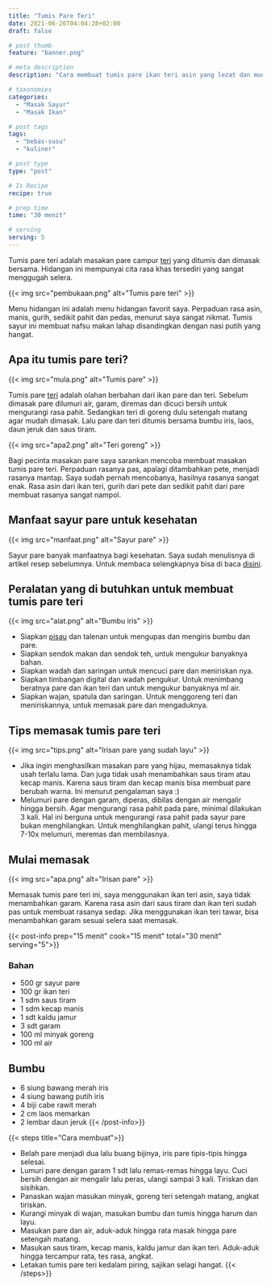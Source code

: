 ```yaml
---
title: "Tumis Pare Teri"
date: 2021-06-26T04:04:28+02:00
draft: false

# post thumb
feature: "banner.png"

# meta description
description: "Cara membuat tumis pare ikan teri asin yang lezat dan mudah. Bahannya minim dan ekonomis, cocok menjadi pendamping nasi putih sehari-hari."

# taxonomies
categories:
  - "Masak Sayur"
  - "Masak Ikan"

# post tags
tags:
  - "bebas-susu"
  - "kuliner"

# post type
type: "post"

# Is Recipe
recipe: true

# prep time
time: "30 menit"

# serving
serving: 5
---
```

Tumis pare teri adalah masakan pare campur [teri](/resep/balado-terong-teri/) yang ditumis dan dimasak bersama. Hidangan ini mempunyai cita rasa khas tersediri yang sangat menggugah selera.

{{< img src="pembukaan.png" alt="Tumis pare teri" >}}

Menu hidangan ini adalah menu hidangan favorit saya. Perpaduan rasa asin, manis, gurih, sedikit pahit dan pedas, menurut saya sangat nikmat. Tumis sayur ini membuat nafsu makan lahap disandingkan dengan nasi putih yang hangat.

## Apa itu tumis pare teri?

{{< img src="mula.png" alt="Tumis pare" >}}

Tumis pare [teri](/resep/balado-teri-jengkol/) adalah olahan berbahan dari ikan pare dan teri. Sebelum dimasak pare dilumuri air, garam, diremas dan dicuci bersih untuk mengurangi rasa pahit. Sedangkan teri di goreng dulu setengah matang agar mudah dimasak. Lalu pare dan teri ditumis bersama bumbu iris, laos, daun jeruk dan saus tiram.

{{< img src="apa2.png" alt="Teri goreng" >}}

Bagi pecinta masakan pare saya sarankan mencoba membuat masakan tumis pare teri. Perpaduan rasanya pas, apalagi ditambahkan pete, menjadi rasanya mantap. Saya sudah pernah mencobanya, hasilnya rasanya sangat enak. Rasa asin dari ikan teri, gurih dari pete dan sedikit pahit dari pare membuat rasanya sangat nampol.

## Manfaat sayur pare untuk kesehatan

{{< img src="manfaat.png" alt="Sayur pare" >}}

Sayur pare banyak manfaatnya bagi kesehatan. Saya sudah menulisnya di artikel resep sebelumnya. Untuk membaca selengkapnya bisa di baca [disini](/resep/resep-sayur-pare-kuah-santan/).

## Peralatan yang di butuhkan untuk membuat tumis pare teri

{{< img src="alat.png" alt="Bumbu iris" >}}

-   Siapkan [pisau](https://s.click.aliexpress.com/e/_ADVYjp) dan talenan untuk mengupas dan mengiris bumbu dan pare.
-   Siapkan sendok makan dan sendok teh, untuk mengukur banyaknya bahan.
-   Siapkan wadah dan saringan untuk mencuci pare dan meniriskan nya.
-   Siapkan timbangan digital dan wadah pengukur. Untuk menimbang beratnya pare dan ikan teri dan untuk mengukur banyaknya ml air.
-   Siapkan wajan, spatula dan saringan. Untuk menggoreng teri dan meniriskannya, untuk memasak pare dan mengaduknya.

## Tips memasak tumis pare teri

{{< img src="tips.png" alt="Irisan pare yang sudah layu" >}}

-   Jika ingin menghasilkan masakan pare yang hijau, memasaknya tidak usah terlalu lama. Dan juga tidak usah menambahkan saus tiram atau kecap manis. Karena saus tiram dan kecap manis bisa membuat pare berubah warna. Ini menurut pengalaman saya :)
-   Melumuri pare dengan garam, diperas, dibilas dengan air mengalir hingga bersih. Agar mengurangi rasa pahit pada pare, minimal dilakukan 3 kali. Hal ini berguna untuk mengurangi rasa pahit pada sayur pare bukan menghilangkan. Untuk menghilangkan pahit, ulangi terus hingga 7-10x melumuri, meremas dan membilasnya.

## Mulai memasak

{{< img src="apa.png" alt="Irisan pare" >}}

Memasak tumis pare teri ini, saya menggunakan ikan teri asin, saya tidak menambahkan garam. Karena rasa asin dari saus tiram dan ikan teri sudah pas untuk membuat rasanya sedap. Jika menggunakan ikan teri tawar, bisa menambahkan garam sesuai selera saat memasak.

{{< post-info prep="15 menit" cook="15 menit" total="30 menit" serving="5">}}

### Bahan

-   500 gr sayur pare
-   100 gr ikan teri
-   1 sdm saus tiram
-   1 sdm kecap manis
-   1 sdt kaldu jamur
-   3 sdt garam
-   100 ml minyak goreng
-   100 ml air

## Bumbu

-   6 siung bawang merah iris
-   4 siung bawang putih iris
-   4 biji cabe rawit merah
-   2 cm laos memarkan
-   2 lembar daun jeruk
{{< /post-info>}}

{{< steps title="Cara membuat">}}
-   Belah pare menjadi dua lalu buang bijinya, iris pare tipis-tipis hingga selesai.
-   Lumuri pare dengan garam 1 sdt lalu remas-remas hingga layu. Cuci bersih dengan air mengalir lalu peras, ulangi sampai 3 kali. Tiriskan dan sisihkan.
-   Panaskan wajan masukan minyak, goreng teri setengah matang, angkat tiriskan.
-   Kurangi minyak di wajan, masukan bumbu dan tumis hingga harum dan layu.
-   Masukan pare dan air, aduk-aduk hingga rata masak hingga pare setengah matang.
-   Masukan saus tiram, kecap manis, kaldu jamur dan ikan teri. Aduk-aduk hingga tercampur rata, tes rasa, angkat.
-   Letakan tumis pare teri kedalam piring, sajikan selagi hangat.
{{< /steps>}}